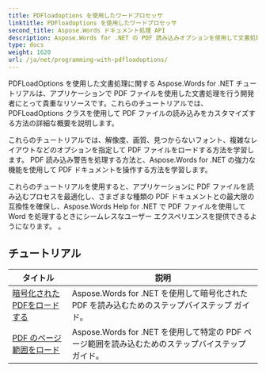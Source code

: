 ```yaml
---
title: PDFloadoptions を使用したワードプロセッサ
linktitle: PDFloadoptions を使用したワードプロセッサ
second_title: Aspose.Words ドキュメント処理 API
description: Aspose.Words for .NET の PDF 読み込みオプションを使用して文書処理を学習します。ステップバイステップのチュートリアルとサンプル コードを使用して、PDF 形式で Word 文書を読み込んで操作する方法を学びます。
type: docs
weight: 1620
url: /ja/net/programming-with-pdfloadoptions/
---
```

PDFLoadOptions を使用した文書処理に関する Aspose.Words for .NET チュートリアルは、アプリケーションで PDF ファイルを使用した文書処理を行う開発者にとって貴重なリソースです。これらのチュートリアルでは、PDFLoadOptions クラスを使用して PDF ファイルの読み込みをカスタマイズする方法の詳細な概要を説明します。

これらのチュートリアルでは、解像度、画質、見つからないフォント、複雑なレイアウトなどのオプションを指定して PDF ファイルをロードする方法を学習します。 PDF 読み込み警告を処理する方法と、Aspose.Words for .NET の強力な機能を使用して PDF ドキュメントを操作する方法を学習します。

これらのチュートリアルを使用すると、アプリケーションに PDF ファイルを読み込むプロセスを最適化し、さまざまな種類の PDF ドキュメントとの最大限の互換性を確保し、Aspose.Words Help for .NET で PDF ファイルを使用して Word を処理するときにシームレスなユーザー エクスペリエンスを提供できるようになります。 。

 ## チュートリアル
| タイトル | 説明 |
| --- | --- |
| [暗号化されたPDFをロードする](./load-encrypted-pdf/) | Aspose.Words for .NET を使用して暗号化された PDF を読み込むためのステップバイステップ ガイド。 |
| [PDF のページ範囲をロード](./load-page-range-of-pdf/) | Aspose.Words for .NET を使用して特定の PDF ページ範囲を読み込むためのステップバイステップ ガイド。 |